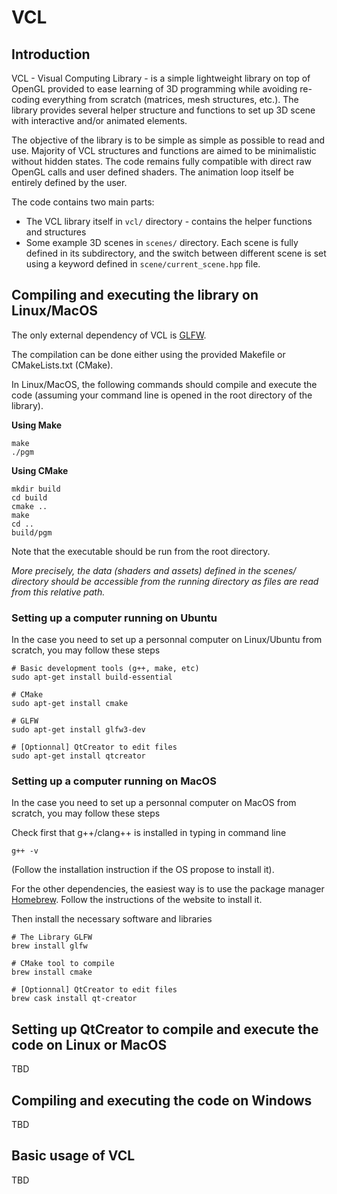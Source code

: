 # VCL

## Introduction

VCL - Visual Computing Library - is a simple lightweight library on top of OpenGL provided to ease learning of 3D programming while avoiding re-coding everything from scratch (matrices, mesh structures, etc.). The library provides several helper structure and functions to set up 3D scene with interactive and/or animated elements.

The objective of the library is to be simple as simple as possible to read and use.
Majority of VCL structures and functions are aimed to be minimalistic without hidden states. The code remains fully compatible with direct raw OpenGL calls and user defined shaders. The animation loop itself be entirely defined by the user.

The code contains two main parts:
* The VCL library itself in `vcl/` directory - contains the helper functions and structures
* Some example 3D scenes in `scenes/` directory. Each scene is fully defined in its subdirectory, and the switch between different scene is set using a keyword defined in `scene/current_scene.hpp` file.


## Compiling and executing the library on Linux/MacOS

The only external dependency of VCL is [GLFW](https://www.glfw.org/).

The compilation can be done either using the provided Makefile or CMakeLists.txt (CMake).


In Linux/MacOS, the following commands should compile and execute the code (assuming your command line is opened in the root directory of the library).


__Using Make__
```shell
make
./pgm
```

__Using CMake__
```shell
mkdir build
cd build
cmake ..
make
cd ..
build/pgm
```

Note that the executable should be run from the root directory. 

_More precisely, the data (shaders and assets) defined in the scenes/ directory should be accessible from the running directory as files are read from this relative path._



### Setting up a computer running on Ubuntu

In the case you need to set up a personnal computer on Linux/Ubuntu from scratch, you may follow these steps

```shell
# Basic development tools (g++, make, etc)
sudo apt-get install build-essential

# CMake 
sudo apt-get install cmake 

# GLFW
sudo apt-get install glfw3-dev

# [Optionnal] QtCreator to edit files
sudo apt-get install qtcreator
```



### Setting up a computer running on MacOS

In the case you need to set up a personnal computer on MacOS from scratch, you may follow these steps

Check first that g++/clang++ is installed in typing in command line

```shell
g++ -v
```

(Follow the installation instruction if the OS propose to install it).

For the other dependencies, the easiest way is to use the package manager [Homebrew](https://brew.sh/). Follow the instructions of the website to install it.

Then install the necessary software and libraries

```shell
# The Library GLFW
brew install glfw

# CMake tool to compile
brew install cmake

# [Optionnal] QtCreator to edit files
brew cask install qt-creator
```


## Setting up QtCreator to compile and execute the code on Linux or MacOS



TBD

## Compiling and executing the code on Windows

TBD


## Basic usage of VCL

TBD




<!-- 
### Note on Compilation / Execution 

When editing the source code (without adding/removing files), you don't need to run CMake every time, but only call Makefile. The following command can be used from the vcl/ directory:

$ make -C build/

$ build/pgm


## Using QTCreator with CMake (Linux/MacOs)

Call qtcreator from vcl/ directory

$ qtcreator CMakeLists.txt &

Then follow the configuration steps from the GUI.

By default, a temporary directory build-cmake-Desktop-Default is created (in the parent directory of CMakeLists.txt file), as well as a file CMakeLists.txt.user (same directory than CMakeLists.txt file). Both can be removed safely.





## On Windows system with Visual Studio 

- Use CMakeLists.txt with Visual Studio
- Precompiled version of GLFW3 is provided (precompiled/glfw3_win)
- You need to copy data/ and shaders/ directories in the executable directory -->
